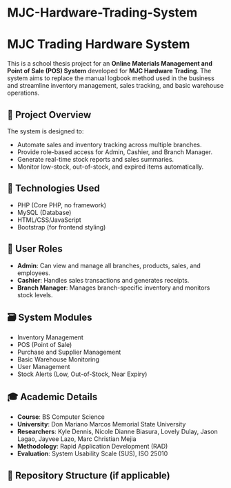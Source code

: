 # MJC-Hardware-Trading-System

# MJC Trading Hardware System

This is a school thesis project for an **Online Materials Management and Point of Sale (POS) System** developed for **MJC Hardware Trading**. The system aims to replace the manual logbook method used in the business and streamline inventory management, sales tracking, and basic warehouse operations.

## 📌 Project Overview

The system is designed to:
- Automate sales and inventory tracking across multiple branches.
- Provide role-based access for Admin, Cashier, and Branch Manager.
- Generate real-time stock reports and sales summaries.
- Monitor low-stock, out-of-stock, and expired items automatically.

## 🔧 Technologies Used

- PHP (Core PHP, no framework)
- MySQL (Database)
- HTML/CSS/JavaScript
- Bootstrap (for frontend styling)

## 👥 User Roles

- **Admin**: Can view and manage all branches, products, sales, and employees.
- **Cashier**: Handles sales transactions and generates receipts.
- **Branch Manager**: Manages branch-specific inventory and monitors stock levels.

## 🗃️ System Modules

- Inventory Management
- POS (Point of Sale)
- Purchase and Supplier Management
- Basic Warehouse Monitoring
- User Management
- Stock Alerts (Low, Out-of-Stock, Near Expiry)

## 🎓 Academic Details

- **Course**: BS Computer Science
- **University**: Don Mariano Marcos Memorial State University
- **Researchers**: Kyle Dennis, Nicole Dianne Biasura, Lovely Dulay, Jason Lagao, Jayvee Lazo, Marc Christian Mejia
- **Methodology**: Rapid Application Development (RAD)
- **Evaluation**: System Usability Scale (SUS), ISO 25010

## 📂 Repository Structure (if applicable)

